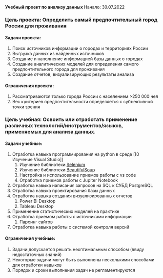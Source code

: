 **Учебный проект по анализу данных**
Начало: 30.07.2022

### Цель проекта: Определить самый предпочтительный город России для проживания

#### Задачи проекта:
1. Поиск источников информации о городах и территориях России
2. Выгрузка данных из найденных источников 
3. Создание и наполнение информацией базы данных о городах
4. Создание аналитических моделей для определения самого предпочтительного города для проживания
5. Создание отчетов, визуализирующих результаты анализа

#### Ограничения проекта:
1. Рассматриваются только города России с населением >250 000 чел
2. Вес критериев предпочтительности определяется с субъективной точки зрения

### Цель учебная:  Освоить или отработать применение различных технологий/инструментов/языков, применяемых для анализа данных.

#### Задачи учебные:
1. Отработка навыка программирования на python в среде [[0 Изучение Visual Studio]]
	1. Изучение библиотеки [Selenium](https://www.selenium.dev/documentation/)
	2. Изучение библиотеки [BeautifulSoup](https://beautiful-soup-4.readthedocs.io/en/latest/)
	3. Настройка и использование приемов работы с vs code
	4. Отработка приемов работы с Jupiter Notebook
2. Отработка навыка написания запросов на SQL к СУБД PostgreSQL
3. Отработка навыка проектирования базы данных
4. Отработка навыка создания визуализированных отчетов
	1. Power BI Desktop
	2. Tableau Desktop
5. Применение статистических моделей на практике
6. Отработка приемом работы с источниками информации
	1. Парсинг сайтов
7. Отработка навыка работы с системой контроля версий

#### Ограничения учебные:
1. Задачи допускается решать неоптимальным способом (ввиду недостаточных знаний)
2. Некоторые задачи могут быть выполнены несколькими способами для отработки навыков
3. Порядок и сроки выполнения задач не регламентируются